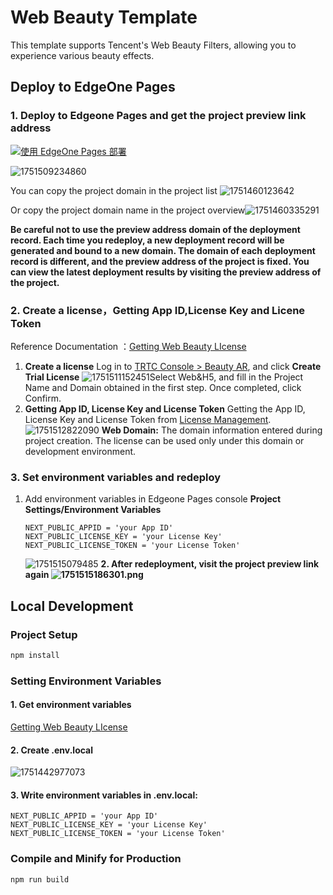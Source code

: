 # Web  Beauty Template

This template supports Tencent's Web Beauty Filters, allowing you to experience various beauty effects.

## Deploy to EdgeOne Pages

### 1. Deploy to Edgeone Pages and get the project preview link address

[![使用 EdgeOne Pages 部署](https://cdnstatic.tencentcs.com/edgeone/pages/deploy.svg)](https://console.tencent.com/edgeone/pages/new?template=trtc-ar)

![1751509234860](https://raw.githubusercontent.com/clumsy-goose/template-readme-images/main/trtc-ar/1751509234860.png)

You can copy the project domain in the project list
![1751460123642](https://raw.githubusercontent.com/clumsy-goose/template-readme-images/main/trtc-ar/1751509721263.png)

Or copy the project domain name in the project overview![1751460335291](https://raw.githubusercontent.com/clumsy-goose/template-readme-images/main/trtc-ar/1751509962460.png)

**Be careful not to use the preview address domain  of the deployment record. Each time you redeploy, a new deployment record will be generated and bound to a new domain. The domain of each deployment record is different, and the preview address of the project is fixed. You can view the latest deployment results by visiting the preview address of the project.**

### 2. Create a license，Getting App ID,License Key and Licene Token

   Reference Documentation ：[Getting Web Beauty LIcense](https://trtc.io/document/68777?platform=web&product=beautyar)

1. **Create a license**
   Log in to [TRTC Console &gt; Beauty AR](https://console.trtc.io/beauty/license), and click **Create Trial License**
   ![1751511152451](https://raw.githubusercontent.com/clumsy-goose/template-readme-images/main/trtc-ar/1751511152451.png)Select Web&H5, and fill in the Project Name and Domain obtained in the first step. Once completed, click Confirm.
2. **Getting App ID, License Key and License Token**
   Getting the  App ID, License Key and License Token from [License Management](https://console.trtc.io/beauty/license).
   ![1751512822090](https://raw.githubusercontent.com/clumsy-goose/template-readme-images/main/trtc-ar/1751512822090.png)
   **Web Domain:** The domain information entered during project creation. The license can be used only under this domain or development environment.

### 3.  Set environment variables and redeploy

1. Add environment variables in Edgeone Pages console **Project Settings/Environment Variables**

   ```
   NEXT_PUBLIC_APPID = 'your App ID'
   NEXT_PUBLIC_LICENSE_KEY = 'your License Key'
   NEXT_PUBLIC_LICENSE_TOKEN = 'your License Token'
   ```

   ![1751515079485](https://raw.githubusercontent.com/clumsy-goose/template-readme-images/main/trtc-ar/1751515079485.png)
   **2. After redeployment, visit the project preview link again
   ![1751515186301.png](https://raw.githubusercontent.com/clumsy-goose/template-readme-images/main/trtc-ar/1751515186301.png)**

## Local Development

### Project Setup

```sh
npm install
```

### Setting Environment Variables

#### 1. Get environment variables

[Getting Web Beauty LIcense](https://trtc.io/document/68777?platform=web&product=beautyar)

#### 2. Create .env.local

![1751442977073](https://raw.githubusercontent.com/clumsy-goose/template-readme-images/main/trtc-ar/1751442977073.png)

#### 3. Write environment variables in .env.local:

```
NEXT_PUBLIC_APPID = 'your App ID'
NEXT_PUBLIC_LICENSE_KEY = 'your License Key'
NEXT_PUBLIC_LICENSE_TOKEN = 'your License Token'
```

### Compile and Minify for Production

```sh
npm run build
```
